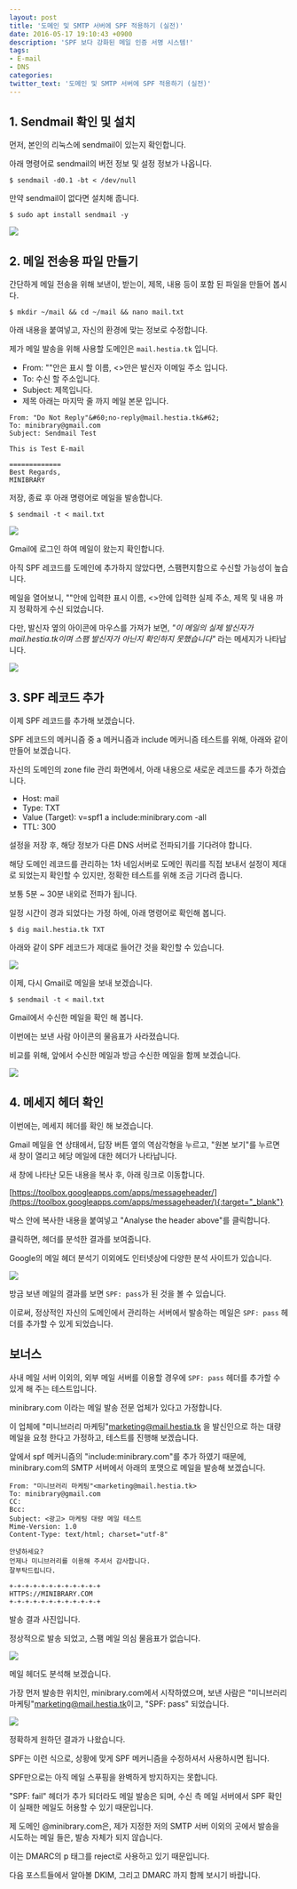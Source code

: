 ```yaml
---
layout: post
title: '도메인 및 SMTP 서버에 SPF 적용하기 (실전)'
date: 2016-05-17 19:10:43 +0900
description: 'SPF 보다 강화된 메일 인증 서명 시스템!'
tags:
- E-mail
- DNS
categories:
twitter_text: '도메인 및 SMTP 서버에 SPF 적용하기 (실전)'
---
```


## 1. Sendmail 확인 및 설치

먼저, 본인의 리눅스에 sendmail이 있는지 확인합니다.

아래 명령어로 sendmail의 버전 정보 및 설정 정보가 나옵니다.

```
$ sendmail -d0.1 -bt < /dev/null
```

만약 sendmail이 없다면 설치해 줍니다.

```
$ sudo apt install sendmail -y
```

<a href="https://minibrary.comblogimg/img-2016-0518-007.png" data-lightbox="252"><img src="https://minibrary.comblogimg/img-2016-0518-007.png"></a>

## 2. 메일 전송용 파일 만들기

간단하게 메일 전송을 위해 보낸이, 받는이, 제목, 내용 등이 포함 된 파일을 만들어 봅시다.

```
$ mkdir ~/mail && cd ~/mail && nano mail.txt
```

아래 내용을 붙여넣고, 자신의 환경에 맞는 정보로 수정합니다.

제가 메일 발송을 위해 사용할 도메인은 `mail.hestia.tk` 입니다.

* From:  ""안은 표시 할 이름, <>안은 발신자 이메일 주소 입니다.
* To: 수신 할 주소입니다.
* Subject: 제목입니다.
* 제목 아래는 마지막 줄 까지 메일 본문 입니다.

```
From: "Do Not Reply"&#60;no-reply@mail.hestia.tk&#62;
To: minibrary@gmail.com
Subject: Sendmail Test

This is Test E-mail

=============
Best Regards,
MINIBRARY
```

저장, 종료 후 아래 명령어로 메일을 발송합니다.

```
$ sendmail -t < mail.txt
```

<a href="https://minibrary.comblogimg/img-2016-0517-002.png" data-lightbox="252"><img src="https://minibrary.comblogimg/img-2016-0517-002.png"></a>

Gmail에 로그인 하여 메일이 왔는지 확인합니다.

아직 SPF 레코드를 도메인에 추가하지 않았다면, 스팸편지함으로 수신할 가능성이 높습니다.

메일을 열어보니, ""안에 입력한 표시 이름, <>안에 입력한 실제 주소, 제목 및 내용 까지 정확하게 수신 되었습니다.

다만, 발신자 옆의 아이콘에 마우스를 가져가 보면, *"이 메일의 실제 발신자가 mail.hestia.tk이며 스팸 발신자가 아닌지 확인하지 못했습니다"* 라는 메세지가 나타납니다.

<a href="https://minibrary.comblogimg/img-2016-0517-003.png" data-lightbox="252"><img src="https://minibrary.comblogimg/img-2016-0517-003.png"></a>

## 3. SPF 레코드 추가

이제 SPF 레코드를 추가해 보겠습니다.

SPF 레코드의 메커니즘 중 a 메커니즘과 include 메커니즘 테스트를 위해, 아래와 같이 만들어 보겠습니다.

자신의 도메인의 zone file 관리 화면에서, 아래 내용으로 새로운 레코드를 추가 하겠습니다.


* Host: mail
* Type: TXT
* Value (Target): v=spf1 a include:minibrary.com -all
* TTL: 300

설정을 저장 후, 해당 정보가 다른 DNS 서버로 전파되기를 기다려야 합니다.

해당 도메인 레코드를 관리하는 1차 네임서버로 도메인 쿼리를 직접 보내서 설정이 제대로 되었는지 확인할 수 있지만, 정확한 테스트를 위해 조금 기다려 줍니다.

보통 5분 ~ 30분 내외로 전파가 됩니다.

일정 시간이 경과 되었다는 가정 하에, 아래 명령어로 확인해 봅니다.

```
$ dig mail.hestia.tk TXT
```

아래와 같이 SPF 레코드가 제대로 들어간 것을 확인할 수 있습니다.

<a href="https://minibrary.comblogimg/img-2016-0518-008.png" data-lightbox="252"><img src="https://minibrary.comblogimg/img-2016-0518-008.png"></a>

이제, 다시 Gmail로 메일을 보내 보겠습니다.

```
$ sendmail -t < mail.txt
```

Gmail에서 수신한 메일을 확인 해 봅니다.

이번에는 보낸 사람 아이콘의 물음표가 사라졌습니다.

비교를 위해, 앞에서 수신한 메일과 방금 수신한 메일을 함께 보겠습니다.

<a href="https://minibrary.comblogimg/img-2016-0517-004.png" data-lightbox="252"><img src="https://minibrary.comblogimg/img-2016-0517-004.png"></a>

## 4. 메세지 헤더 확인

이번에는, 메세지 헤더를 확인 해 보겠습니다.

Gmail 메일을 연 상태에서, 답장 버튼 옆의 역삼각형을 누르고, "원본 보기"를 누르면 새 창이 열리고 헤당 메일에 대한 헤더가 나타납니다.

새 창에 나타난 모든 내용을 복사 후, 아래 링크로 이동합니다.

[https://toolbox.googleapps.com/apps/messageheader/](https://toolbox.googleapps.com/apps/messageheader/){:target="_blank"}

박스 안에 복사한 내용을 붙여넣고 "Analyse the header above"를 클릭합니다.

클릭하면, 헤더를 분석한 결과를 보여줍니다.

Google의 메일 헤더 분석기 이외에도 인터넷상에 다양한 분석 사이트가 있습니다.

<a href="https://minibrary.comblogimg/img-2016-0518-012.png" data-lightbox="252"><img src="https://minibrary.comblogimg/img-2016-0518-012.png"></a>

방금 보낸 메일의 결과를 보면 `SPF: pass`가 된 것을 볼 수 있습니다.

이로써, 정상적인 자신의 도메인에서 관리하는 서버에서 발송하는 메일은 `SPF: pass` 헤더를 추가할 수 있게 되었습니다.

## 보너스

사내 메일 서버 이외의, 외부 메일 서버를 이용할 경우에 `SPF: pass` 헤더를 추가할 수 있게 해 주는 테스트입니다.

minibrary.com 이라는 메일 발송 전문 업체가 있다고 가정합니다.

이 업체에 "미니브러리 마케팅"<marketing@mail.hestia.tk> 을 발신인으로 하는 대량 메일을 요청 한다고 가정하고, 테스트를 진행해 보겠습니다.

앞에서 spf 메커니즘의 "include:minibrary.com"를 추가 하였기 때문에, minibrary.com의 SMTP 서버에서 아래의 포맷으로 메일을 발송해 보겠습니다.

```
From: "미니브러리 마케팅"<marketing@mail.hestia.tk>
To: minibrary@gmail.com
CC:
Bcc:
Subject: <광고> 마케팅 대량 메일 테스트
Mime-Version: 1.0
Content-Type: text/html; charset="utf-8"

안녕하세요?
언제나 미니브러리를 이용해 주셔서 감사합니다.
잘부탁드립니다.

+-+-+-+-+-+-+-+-+-+-+-+
HTTPS://MINIBRARY.COM
+-+-+-+-+-+-+-+-+-+-+-+
```

발송 결과 사진입니다.

정상적으로 발송 되었고, 스팸 메일 의심 물음표가 없습니다.

<a href="https://minibrary.comblogimg/img-2016-0518-010.png" data-lightbox="252"><img src="https://minibrary.comblogimg/img-2016-0518-010.png"></a>

메일 헤더도 분석해 보겠습니다.

가장 먼저 발송한 위치인, minibrary.com에서 시작하였으며, 보낸 사람은 "미니브러리 마케팅"<marketing@mail.hestia.tk>이고, "SPF: pass" 되었습니다.

<a href="https://minibrary.comblogimg/img-2016-0518-011.png" data-lightbox="252"><img src="https://minibrary.comblogimg/img-2016-0518-011.png"></a>

정확하게 원하던 결과가 나왔습니다.

SPF는 이런 식으로, 상황에 맞게 SPF 메커니즘을 수정하셔서 사용하시면 됩니다.

SPF만으로는 아직 메일 스푸핑을 완벽하게 방지하지는 못합니다.

"SPF: fail" 헤더가 추가 되더라도 메일 발송은 되며, 수신 측 메일 서버에서 SPF 확인이 실패한 메일도 허용할 수 있기 때문입니다.

제 도메인 @minibrary.com은, 제가 지정한 저의 SMTP 서버 이외의 곳에서 발송을 시도하는 메일 들은, 발송 자체가 되지 않습니다.

이는 DMARC의 p 태그를 reject로 사용하고 있기 때문입니다.

다음 포스트들에서 알아볼 DKIM, 그리고 DMARC 까지 함께 보시기 바랍니다.
